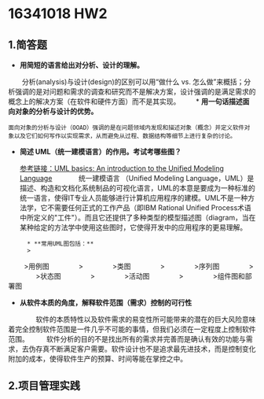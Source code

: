 ﻿---
layout: default
---

# 16341018 HW2

## 1.简答题
* **用简短的语言给出对分析、设计的理解。**
    
　　分析(analysis)与设计(design)的区别可以用“做什么 vs. 怎么做”来概括；分析强调的是对问题和需求的调查和研究而不是解决方案，设计强调的是满足需求的概念上的解决方案（在软件和硬件方面）而不是其实现。
　　* **用一句话描述面向对象的分析与设计的优势。**
    
    面向对象的分析与设计（OOAD）强调的是在问题领域内发现和描述对象（概念）并定义软件对象以及它们如何写作以实现需求，从而避免从过程、数据结构等细节上进行复杂的讨论。

* **简述 UML（统一建模语言）的作用。考试考哪些图？**

    [参考链接：UML basics: An introduction to the Unified Modeling Language](https://www.ibm.com/developerworks/rational/library/769.html)
　
　　    统一建模语言 （Unified Modeling Language，UML）是描述、构造和文档化系统制品的可视化语言，UML的本意是要成为一种标准的统一语言，使得IT专业人员能够进行计算机应用程序的建模。UML不是一种方法学，它不需要任何正式的工作产品（即IBM Rational Unified Process术语中所定义的"工件"）。而且它还提供了多种类型的模型描述图（diagram，当在某种给定的方法学中使用这些图时，它使得开发中的应用程序的更易理解。

        * **常用UML图包括：**
        >
　　    >用例图
　　　　>
　　　　>类图
　　　　>
　　　　>序列图
　　　　>
　　　　>状态图
　　　　>
　　　　>活动图
　　　　>
　　　　>组件图和部署图

* **从软件本质的角度，解释软件范围（需求）控制的可行性**
     
　　　　软件的本质特性以及软件需求的易变性所可能带来的潜在的巨大风险意味着完全控制软件范围是一件几乎不可能的事情，但我们必须在一定程度上控制软件范围。
　　    软件分析的目的不是找出所有的需求并完善而是确认有效的功能与需求，去伪存真不断满足客户需要。软件设计也不是追求最先进技术，而是控制变化附加的成本，使得软件生产的预算、时间等能在掌控之中。

## 2.项目管理实践

